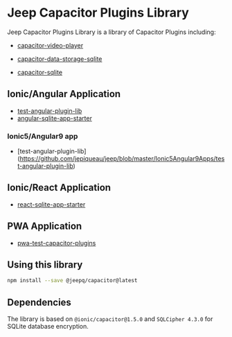 # Jeep Capacitor Plugins Library

Jeep Capacitor Plugins Library is a library of Capacitor Plugins including:


 - [capacitor-video-player](https://github.com/jepiqueau/jeep/blob/master/capacitor/plugins-library/docs/VideoPlayer.md)

 - [capacitor-data-storage-sqlite](https://github.com/jepiqueau/jeep/blob/master/capacitor/plugins-library/docs/DataStorage.md)

 - [capacitor-sqlite](https://github.com/jepiqueau/jeep/blob/master/capacitor/plugins-library/docs/DatabaseSQLite.md)



## Ionic/Angular Application
 - [test-angular-plugin-lib](https://github.com/jepiqueau/jeep/blob/master/IonicAngularApps/test-angular-plugin-lib)
 - [angular-sqlite-app-starter](https://github.com/jepiqueau/angular-sqlite-app-starter)

### Ionic5/Angular9 app
 - [test-angular-plugin-lib] (https://github.com/jepiqueau/jeep/blob/master/Ionic5Angular9Apps/test-angular-plugin-lib)


## Ionic/React Application
 - [react-sqlite-app-starter](https://github.com/jepiqueau/react-sqlite-app-starter)


## PWA Application
 - [pwa-test-capacitor-plugins](https://github.com/jepiqueau/jeep/blob/master/capacitor/testApps/pwa-test-capacitor-plugins)


## Using this library

  ```bash
  npm install --save @jeepq/capacitor@latest
  ```

## Dependencies
 The library is based on ```@ionic/capacitor@1.5.0``` and ```SQLCipher 4.3.0``` for SQLite database encryption.


